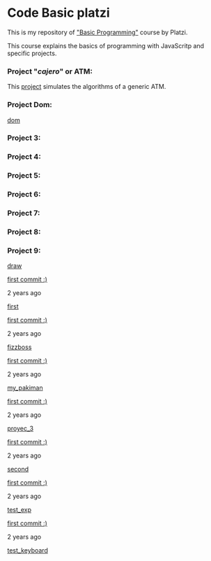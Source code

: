 # Code Basic platzi

This is my repository of ["Basic Programming"](https://platzi.com/clases/programacion-basica/) course by Platzi.

This course explains the basics of programming with JavaScritp and specific projects.

### Project  "_cajero_" or ATM:
This [project](https://github.com/jadry92/Code-Basic-platzi/tree/master/cajero) simulates the algorithms of a generic ATM.
### Project  Dom:
[dom](https://github.com/jadry92/Code-Basic-platzi/tree/master/dom "dom")
### Project  3:
### Project  4:
### Project  5:
### Project  6:
### Project  7:
### Project  8:
### Project  9:



[draw](https://github.com/jadry92/Code-Basic-platzi/tree/master/draw "draw")

[first commit :)](https://github.com/jadry92/Code-Basic-platzi/commit/64cf2d96304173dd86422b8cc8d5e2ffe480d7f4 "first commit :)")

2 years ago

[first](https://github.com/jadry92/Code-Basic-platzi/tree/master/first "first")

[first commit :)](https://github.com/jadry92/Code-Basic-platzi/commit/64cf2d96304173dd86422b8cc8d5e2ffe480d7f4 "first commit :)")

2 years ago

[fizzboss](https://github.com/jadry92/Code-Basic-platzi/tree/master/fizzboss "fizzboss")

[first commit :)](https://github.com/jadry92/Code-Basic-platzi/commit/64cf2d96304173dd86422b8cc8d5e2ffe480d7f4 "first commit :)")

2 years ago

[my_pakiman](https://github.com/jadry92/Code-Basic-platzi/tree/master/my_pakiman "my_pakiman")

[first commit :)](https://github.com/jadry92/Code-Basic-platzi/commit/64cf2d96304173dd86422b8cc8d5e2ffe480d7f4 "first commit :)")

2 years ago

[proyec_3](https://github.com/jadry92/Code-Basic-platzi/tree/master/proyec_3 "proyec_3")

[first commit :)](https://github.com/jadry92/Code-Basic-platzi/commit/64cf2d96304173dd86422b8cc8d5e2ffe480d7f4 "first commit :)")

2 years ago

[second](https://github.com/jadry92/Code-Basic-platzi/tree/master/second "second")

[first commit :)](https://github.com/jadry92/Code-Basic-platzi/commit/64cf2d96304173dd86422b8cc8d5e2ffe480d7f4 "first commit :)")

2 years ago

[test_exp](https://github.com/jadry92/Code-Basic-platzi/tree/master/test_exp "test_exp")

[first commit :)](https://github.com/jadry92/Code-Basic-platzi/commit/64cf2d96304173dd86422b8cc8d5e2ffe480d7f4 "first commit :)")

2 years ago

[test_keyboard](https://github.com/jadry92/Code-Basic-platzi/tree/master/test_keyboard "test_keyboard")
<!--stackedit_data:
eyJoaXN0b3J5IjpbLTI2MTQ0NDc4NywtMTE5MDM3NjI3NCwyMD
AyMDk5MjIzLDQ2NjkzOTI4NF19
-->